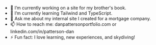 - 🔭 I’m currently working on a site for my brother's book.
- 🌱 I’m currently learning Tailwind and TypeScript.
- 💬 Ask me about my internal site I created for a mortgage company.
- 📫 How to reach me: danpattersonportfolio.com or linkedin.com/in/patterson-dan
- ⚡ Fun fact: I love learning, new experiences, and skydiving!
